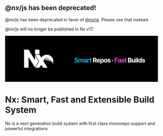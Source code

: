 ## @nx/js has been deprecated!

@nx/js has been deprecated in favor of [@nx/js](https://www.npmjs.com/package/@nx/js). Please use that instead.

@nx/js will no longer be published in Nx v17.

<p style="text-align: center;"><img src="https://raw.githubusercontent.com/nrwl/nx/master/images/nx.png" width="600" alt="Nx - Smart, Fast and Extensible Build System"></p>

# Nx: Smart, Fast and Extensible Build System

Nx is a next generation build system with first class monorepo support and powerful integrations.
